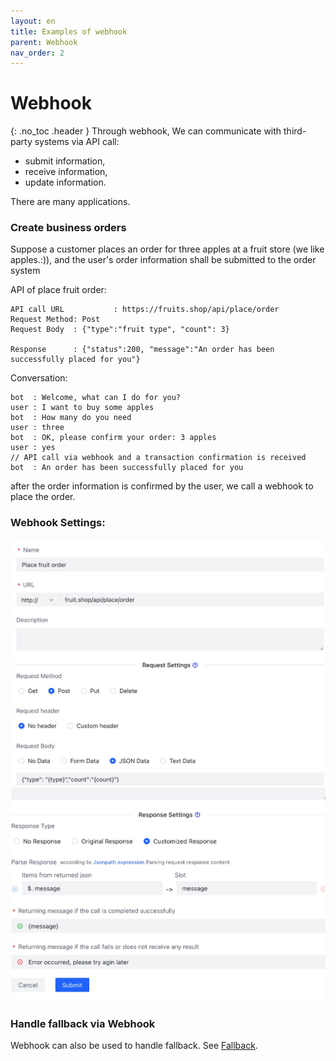 ```yaml
---
layout: en
title: Examples of webhook 
parent: Webhook
nav_order: 2
---
```


# Webhook
{: .no_toc .header }
Through webhook, We can communicate with third-party systems via API call:
- submit information,
- receive information,
- update information.

There are many applications. 

### Create business orders
Suppose a customer places an order for three apples at a fruit store (we like apples.:)), and the user's order information shall be submitted to the order system

API of place fruit order:
```text
API call URL           : https://fruits.shop/api/place/order
Request Method: Post
Request Body  : {"type":"fruit type", "count": 3}

Response      : {"status":200, "message":"An order has been successfully placed for you"}
```

Conversation:
```text
bot  : Welcome, what can I do for you?
user : I want to buy some apples
bot  : How many do you need
user : three
bot  : OK, please confirm your order: 3 apples
user : yes
// API call via webhook and a transaction confirmation is received
bot  : An order has been successfully placed for you
```
after the order information is confirmed by the user, we call a webhook to place the order.

### Webhook Settings:
![webhook7.png](/assets/images/webhook_fruit_1.jpg)
![webhook7.png](/assets/images/webhook_fruit_2.jpg)

### Handle fallback via Webhook
Webhook can also be used to handle fallback.  See [Fallback](/docs/webhook/03-webhook).
